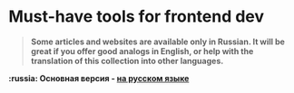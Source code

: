 # Must-have tools for frontend dev
> **Some articles and websites are available only in Russian. It will be great if you offer good analogs in English, or help with the translation of this collection into other languages.**

**:russia: Основная версия - [на русском языке](translations/russian.md)**
